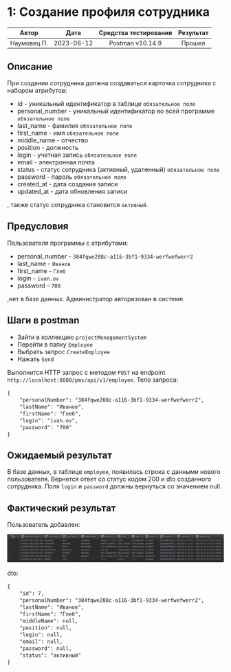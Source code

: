 # 1: Создание профиля сотрудника

|    Автор    |    Дата    | Средства тестирования | Результат |
|:-----------:|:----------:|:---------------------:|:---------:|
| Наумовец П. | 2023-06-12 |   Postman v10.14.9    |  Прошел   |

## Описание

При создании сотрудника должна создаваться карточка сотрудника с набором атрибутов:

* id - уникальный идентификатор в таблице `обязательное поле`
* personal_number - уникальный идентификатор во всей программе `обязательное поле`
* last_name - фамилия `обязательное поле`
* first_name - имя `обязательное поле`
* middle_name - отчество
* position - должность
* login - учетная запись `обязательное поле`
* email - электронная почта
* status - статус сотрудника (активный, удаленный) `обязательное поле`
* password - пароль `обязательное поле`
* created_at - дата создания записи
* updated_at - дата обновления записи

, также статус сотрудника становится `активный`.

## Предусловия

Пользователя программы с атрибутами:

* personal_number - `384fqwe208c-a116-3bf1-9334-werfwefwerr2`
* last_name - `Иванов`
* first_name - `Глеб`
* login - `ivan.ov`
* password - `700`

,нет в базе данных. Администратор авторизован в системе.

## Шаги в postman

* Зайти в коллекцию `projectMenegementSystem`
* Перейти в папку `Employee`
* Выбрать запрос `CreateEmployee`
* Нажать `Send` 

Выполнится HTTP запрос с методом `POST` на endpoint `http://localhost:8080/pms/api/v1/employee`. Тело запроса:

```
{
    "personalNumber": "384fqwe208c-a116-3bf1-9334-werfwefwerr2",
    "lastName": "Иванов",
    "firstName": "Глеб",
    "login": "ivan.ov",
    "password": "700"
}
```

## Ожидаемый результат

В базе данных, в таблице `employee`, появилась строка с данными нового пользователя. Вернется ответ со статус кодом 200
и dto созданного сотрудника. Поля `login` и `password` должны вернуться со значением null.

## Фактический результат

Пользователь добавлен:

![Image alt](https://github.com/PavelNaymovets/project_management_system/blob/develop/doc/test-case/screenshot/employee/employee_create_profile.png)

dto:

```
{
    "id": 7,
    "personalNumber": "384fqwe208c-a116-3bf1-9334-werfwefwerr2",
    "lastName": "Иванов",
    "firstName": "Глеб",
    "middleName": null,
    "position": null,
    "login": null,
    "email": null,
    "password": null,
    "status": "активный"
}
```
